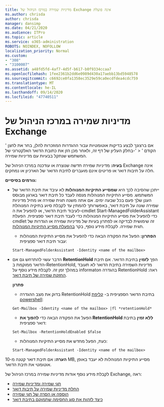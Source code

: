 ```yaml
---
title: מדיניות שמירה במרכז הניהול של Exchange אינה פועלת
ms.author: chrisda
author: chrisda
manager: dansimp
ms.date: 04/21/2020
ms.audience: ITPro
ms.topic: article
ms.service: o365-administration
ROBOTS: NOINDEX, NOFOLLOW
localization_priority: Normal
ms.custom:
- "308"
- "3100007"
ms.assetid: a48fd5fd-4af7-4d5f-b617-b0f9334ccaa7
ms.openlocfilehash: 1fee2361b2dd6e0989d430a17aebb13bd5948578
ms.sourcegitcommit: c6692ce0fa1358ec3529e59ca0ecdfdea4cdc759
ms.translationtype: MT
ms.contentlocale: he-IL
ms.lasthandoff: 09/14/2020
ms.locfileid: "47740511"
---
```

# <a name="retention-policies-in-exchange-admin-center"></a>מדיניות שמירה במרכז הניהול של Exchange

אם ברצונך לבצע בדיקות אוטומטיות עבור ההגדרות המוזכרות להלן, בחר את לחצן ' הקודם ' < '-בחלק העליון של דף זה, ולאחר מכן הזן את כתובת הדואר האלקטרוני של המשתמש שנתקל בבעיות עם מדיניות שמירה.

 **בעיה:** מדיניות שמירה חדשה שנוצרה או עודכנה במרכז הניהול של Exchange אינה חלה על תיבות דואר או פריטים אינם מועברים לתיבת הדואר של הארכיון או נמחקים. 
  
 **גורמים בסיסיים:**
  
- ייתכן שהסיבה לכך היא **שמסייע התיקיות המנוהלות** לא עיבד את תיבת הדואר של המשתמש. מסייע התיקיות המנוהלות מנסה לעבד כל תיבת דואר בארגון מבוסס הענן שלך פעם בכל שבעה ימים. אם אתה משנה תגית שמירה או מחיל מדיניות שמירה שונה על תיבת דואר, באפשרותך להמתין עד לקבלת סיוע בתיקיה המנוהלת לעיבוד תיבת הדואר, או להפעיל את ה-cmdlet Start-ManagedFolderAssistant כדי להפעיל את מסייע התיקיות המנוהלות כדי לעבד תיבת דואר ספציפית. הפעלת cmdlet זה שימושית לבדיקה או לפתרון בעיות של מדיניות שמירה או הגדרות של תגית שמירה. לקבלת מידע נוסף, בקר [בהפעלת מסייע התיקיות המנוהלות](https://msdn.microsoft.com/library/gg271153%28v=exchsrvcs.149%29.aspx#managedfolderassist).
    
  - **הפתרון:** הפעל את הפקודה הבאה כדי להפעיל את מסייע התיקיות המנוהלות עבור תיבת דואר ספציפית:
    
  ```
  Start-ManagedFolderAssistant -Identity <name of the mailbox>
  ```

- הדבר עשוי להתרחש גם אם **RetentionHold** הפך **לזמין** בתיבת הדואר. אם תיבת הדואר ממוקמת ב-RetentionHold, מדיניות השמירה בתיבת הדואר לא תעובד במהלך זמן זה. לקבלת מידע נוסף על informaton בהגדרה RetentionHold ראה: [החזקת שמירה של תיבת דואר](https://docs.microsoft.com/exchange/security-and-compliance/messaging-records-management/mailbox-retention-hold).
    
    **פתרון**
    
  - בדוק את מצב ההגדרה RetentionHold בתיבת הדואר הספציפית ב- [קליפת powershell](https://docs.microsoft.com/powershell/exchange/exchange-online/connect-to-exchange-online-powershell/connect-to-exchange-online-powershell?view=exchange-ps):
    
  ```
  Get-Mailbox -Identity <name of the mailbox> |fl *retentionHold*
  ```

  - הפעל את הפקודה הבאה כדי **להפוך את RetentionHold ללא זמין** בתיבת דואר ספציפית:
    
  ```
  Set-Mailbox -RetentionHoldEnabled $false
  ```

  - כעת, הפעל מחדש את מסייע התיקיות המנוהלות:
    
  ```
  Start-ManagedFolderAssistant -Identity <name of the mailbox>
  ```

 **הערה:** אם תיבת דואר קטנה מ-10 MB, מסייע התיקיות המנוהלות לא יעבד באופן אוטומטי את תיבת הדואר.
 
לקבלת מידע נוסף אודות מדיניות שמירה במרכז הניהול של Exchange, ראה:
- [תגי שמירה ומדיניות שמירה](https://docs.microsoft.com/exchange/security-and-compliance/messaging-records-management/retention-tags-and-policies)
- [החלת מדיניות שמירה על תיבות דואר](https://docs.microsoft.com/exchange/security-and-compliance/messaging-records-management/apply-retention-policy)
- [הוספה או הסרה של תגי שמירה](https://docs.microsoft.com/exchange/security-and-compliance/messaging-records-management/add-or-remove-retention-tags)
- [כיצד לזהות את סוג החסימה שתמוקם בתיבת דואר](https://docs.microsoft.com/microsoft-365/compliance/identify-a-hold-on-an-exchange-online-mailbox)
